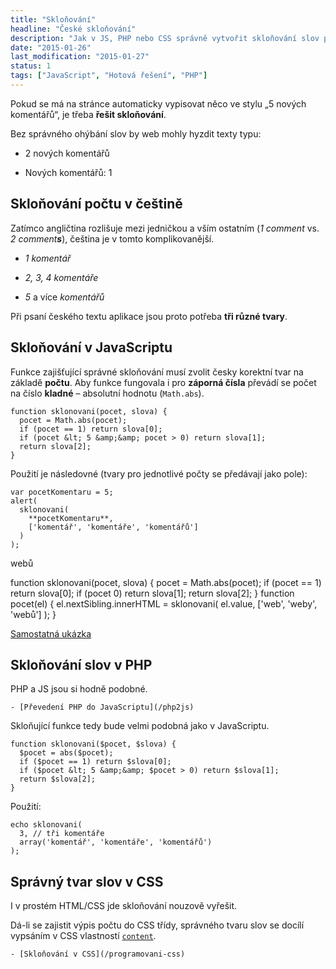 ```yaml
---
title: "Skloňování"
headline: "České skloňování"
description: "Jak v JS, PHP nebo CSS správně vytvořit skloňování slov pro české prostředí."
date: "2015-01-26"
last_modification: "2015-01-27"
status: 1
tags: ["JavaScript", "Hotová řešení", "PHP"]
---
```


Pokud se má na stránce automaticky vypisovat něco ve stylu „5 nových komentářů“, je třeba **řešit skloňování**.

Bez správného ohýbání slov by web mohly hyzdit texty typu:

  - 2 nových komentářů

  - Nových komentářů: 1

## Skloňování počtu v češtině

Zatímco angličtina rozlišuje mezi jedničkou a vším ostatním (*1 comment* vs. *2 comment**s***), čeština je v tomto komplikovanější.

  - *1 komentář*

  - *2, 3, 4 komentáře*

  - *5* a více *komentářů*

Při psaní českého textu aplikace jsou proto potřeba **tři různé tvary**.

## Skloňování v JavaScriptu

Funkce zajišťující správné skloňování musí zvolit česky korektní tvar na základě **počtu**. Aby funkce fungovala i pro **záporná čísla** převádí se počet na číslo **kladné** – absolutní hodnotu (`Math.abs`).

```
function sklonovani(pocet, slova) {
  pocet = Math.abs(pocet);
  if (pocet == 1) return slova[0];
  if (pocet &lt; 5 &amp;&amp; pocet > 0) return slova[1];
  return slova[2];
}
```

Použití je následovné (tvary pro jednotlivé počty se předávají jako pole):

```
var pocetKomentaru = 5;
alert(
  sklonovani(
    **pocetKomentaru**, 
    ['komentář', 'komentáře', 'komentářů']
  )
);
```

webů

function sklonovani(pocet, slova) {
  pocet = Math.abs(pocet);
  if (pocet == 1) return slova[0];
  if (pocet  0) return slova[1];
  return slova[2];
}
function pocet(el) {
    el.nextSibling.innerHTML = sklonovani(
        el.value, 
        ['web', 'weby', 'webů']
    );
}

[Samostatná ukázka](http://kod.djpw.cz/bxjb)

## Skloňování slov v PHP

PHP a JS jsou si hodně podobné.

    - [Převedení PHP do JavaScriptu](/php2js)

Skloňující funkce tedy bude velmi podobná jako v JavaScriptu.

```
function sklonovani($pocet, $slova) {
  $pocet = abs($pocet);
  if ($pocet == 1) return $slova[0];
  if ($pocet &lt; 5 &amp;&amp; $pocet > 0) return $slova[1];
  return $slova[2];
}
```

Použití:

```
echo sklonovani(
  3, // tři komentáře 
  array('komentář', 'komentáře', 'komentářů')
);
```

## Správný tvar slov v CSS

I v prostém HTML/CSS jde skloňování nouzově vyřešit.

Dá-li se zajistit výpis počtu do CSS třídy, správného tvaru slov se docílí vypsáním v CSS vlastností [`content`](/content).

    - [Skloňování v CSS](/programovani-css)